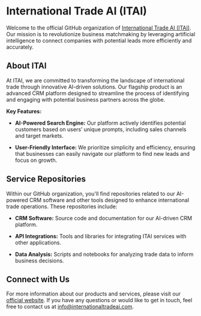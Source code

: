 
# International Trade AI (ITAI)

Welcome to the official GitHub organization of [International Trade AI (ITAI)](https://www.internationaltradeai.com/). Our mission is to revolutionize business matchmaking by leveraging artificial intelligence to connect companies with potential leads more efficiently and accurately.

## About ITAI

At ITAI, we are committed to transforming the landscape of international trade through innovative AI-driven solutions. Our flagship product is an advanced CRM platform designed to streamline the process of identifying and engaging with potential business partners across the globe.

**Key Features:**

- **AI-Powered Search Engine:** Our platform actively identifies potential customers based on users’ unique prompts, including sales channels and target markets.

- **User-Friendly Interface:** We prioritize simplicity and efficiency, ensuring that businesses can easily navigate our platform to find new leads and focus on growth.

## Service Repositories

Within our GitHub organization, you'll find repositories related to our AI-powered CRM software and other tools designed to enhance international trade operations. These repositories include:

- **CRM Software:** Source code and documentation for our AI-driven CRM platform.

- **API Integrations:** Tools and libraries for integrating ITAI services with other applications.

- **Data Analysis:** Scripts and notebooks for analyzing trade data to inform business decisions.


## Connect with Us

For more information about our products and services, please visit our [official website](https://www.internationaltradeai.com/). If you have any questions or would like to get in touch, feel free to contact us at [info@internationaltradeai.com](mailto:info@internationaltradeai.com).

